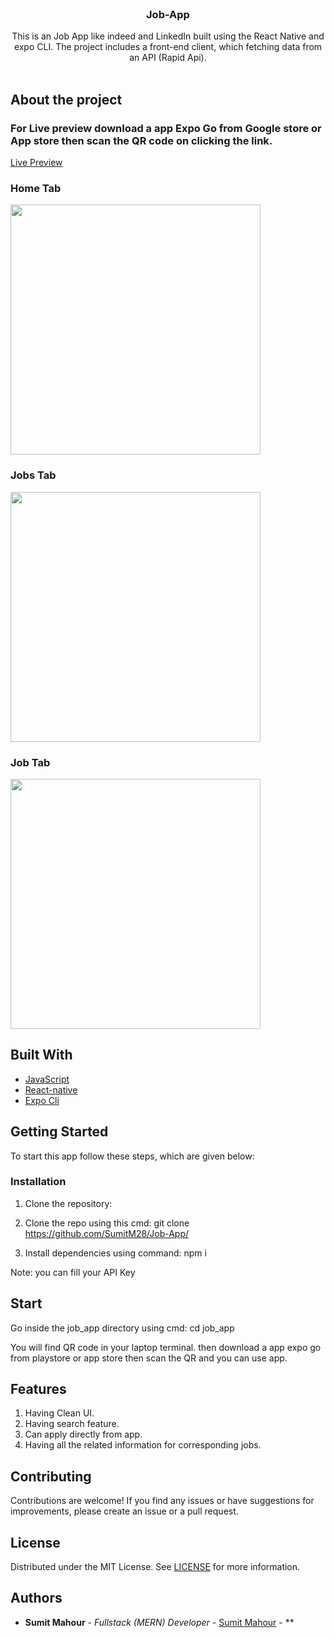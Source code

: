 <br/>
<p align="center">
  <h3 align="center">Job-App
</h3>

  <p align="center">
    This is an Job App like indeed and LinkedIn built using the React Native and expo CLI. The project includes a front-end client, which fetching data from an API (Rapid Api).
    <br/>
    <br/>
  </p>
</p>



## About the project

### For Live preview download a app Expo Go from Google store or App store then scan the QR code on clicking the link.
<a href="https://expo.dev/@sumitm28/Job_app?serviceType=classic&distribution=expo-go">Live Preview</a>


### Home Tab
<img src="https://github.com/SumitM28/Job-App/blob/main/preview/home.jpg" width="400px" align="center"/>

### Jobs Tab
<img src="https://github.com/SumitM28/Job-App/blob/main/preview/jobs.jpg" width="400px" align="center"/>

### Job Tab
<img src="https://github.com/SumitM28/Job-App/blob/main/preview/job.jpg" width="400px" align="center"/>

## Built With

* [JavaScript]()
* [React-native]()
* [Expo Cli]()


## Getting Started

To start this app follow these steps, which are given below:


### Installation

1. Clone the repository:
2. Clone the repo using this cmd:
git clone https://github.com/SumitM28/Job-App/

3. Install dependencies using command: npm i

Note: you can fill your API Key


## Start 

Go inside the job_app directory using cmd:
cd job_app


You will find QR code in your laptop terminal. then download a app expo go from playstore or app store then scan the QR and you can use app. 

## Features
1. Having Clean UI.
2. Having search feature.
3. Can apply directly from app.
4. Having all the related information for corresponding jobs.


## Contributing

Contributions are welcome! If you find any issues or have suggestions for improvements, please create an issue or a pull request.


## License

Distributed under the MIT License. See [LICENSE](https://github.com//E-Commerce-App/blob/main/LICENSE.md) for more information.

## Authors

* **Sumit Mahour** - *Fullstack (MERN) Developer* - [Sumit Mahour](https://github.com/SumitM28) - **
